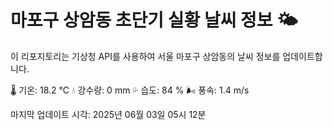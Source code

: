 
# 마포구 상암동 초단기 실황 날씨 정보 🌤️

이 리포지토리는 기상청 API를 사용하여 서울 마포구 상암동의 날씨 정보를 업데이트합니다. 

🌡️ 기온: 18.2 ℃
💧 강수량: 0 mm
💦 습도: 84 %
🌬️ 풍속: 1.4 m/s

마지막 업데이트 시각: 2025년 06월 03일 05시 12분    
